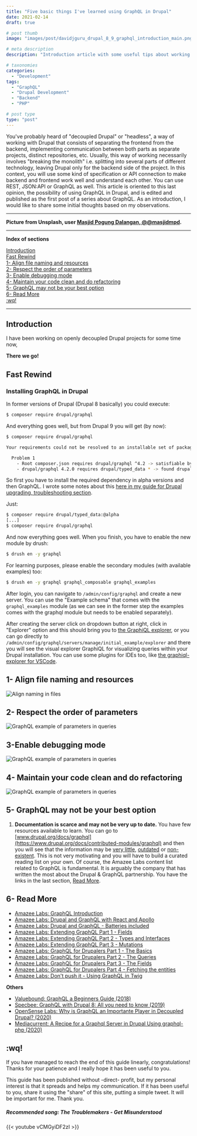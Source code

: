 ```yaml
---
title: "Five basic things I've learned using GraphQL in Drupal"
date: 2021-02-14
draft: true

# post thumb
image: "images/post/davidjguru_drupal_8_9_graphql_introduction_main.png"

# meta description
description: "Introduction article with some useful tips about working with GraphQL and Drupal."

# taxonomies
categories:
  - "Development"
tags:
  - "GraphQL"
  - "Drupal Development"
  - "Backend"
  - "PHP"

# post type
type: "post"
---
```

You've probably heard of "decoupled Drupal" or "headless", a way of working with Drupal that consists of separating the frontend from the backend, implementing communication between both parts as separate projects, distinct repositories, etc. Usually, this way of working necessarily involves "breaking the monolith" i.e. splitting into several parts of different technology, leaving Drupal only for the backend side of the project. In this context, you will use some kind of specification or API connection to make backend and frontend work well and understand each other. You can use REST, JSON:API or GraphQL as well. This article is oriented to this last opinion, the possibility of using GraphQL in Drupal, and is edited and published as the first post of a series about GraphQL. As an introduction, I would like to share some initial thoughts based on my observations. 

--------------------------------------------------------------------------------------
**Picture from Unsplash, user [Masjid Pogung Dalangan, @@masjidmpd](https://unsplash.com/@masjidmpd).**


---------------------------------------------------------------------------------

**Index of sections**
<!-- TOC -->
[Introduction](#introduction)  
[Fast Rewind](#fast-rewind)  
[1- Align file naming and resources](#1--align-file-naming-and-resources)  
[2- Respect the order of parameters](#2--respect-the-order-of-parameters)  
[3- Enable debugging mode](#3-enable-debugging-mode)  
[4- Maintain your code clean and do refactoring](#4--maintain-your-code-clean-and-do-refactoring)  
[5- GraphQL may not be your best option](#5--graphql-may-not-be-your-best-option)  
[6- Read More](#6--read-more)  
[:wq!](#wq)  

---------------------------------------------------------------------------------


## Introduction

I have been working on openly decoupled Drupal projects for some time now, 


**There we go!**

## Fast Rewind 

### Installing GraphQL in Drupal 

In former versions of Drupal (Drupal 8 basically) you could execute:  
```bash 
$ composer require drupal/graphql
```
And everything goes well, but from Drupal 9 you will get (by now): 


```bash
$ composer require drupal/graphql

Your requirements could not be resolved to an installable set of packages.

  Problem 1
    - Root composer.json requires drupal/graphql ^4.2 -> satisfiable by drupal/graphql[4.2.0].
    - drupal/graphql 4.2.0 requires drupal/typed_data * -> found drupal/typed_data[dev-1.x, 1.0.0-alpha1, ..., 1.x-dev (alias of dev-1.x)] but it does not match your minimum-stability.
```

So first you have to install the required dependency in alpha versions and then GraphQL. I wrote some notes about this [here in my guide for Drupal upgrading, troubleshooting section](https://davidjguru.github.io/blog/drupal-techniques-how-to-upgrade-drupal#6--troubleshooting).   

Just:  
```bash
$ composer require drupal/typed_data:@alpha
[...]
$ composer require drupal/graphql
```
And now everything goes well. When you finish, you have to enable the new module by drush:  

```bash
$ drush en -y graphql
```
For learning purposes, please enable the secondary modules (with available examples) too:  
```bash
$ drush en -y graphql graphql_composable graphql_examples
```

After login, you can navigate to `/admin/config/graphql` and create a new server. You can use the "Example schema" that comes with the `graphql_examples` module (as we can see in the former step the examples comes with the graphql module but needs to be enabled separately).   

After creating the server click on dropdown button at right, click in "Explorer" option and this should bring you to [the GraphiQL explorer](https://github.com/graphql/graphiql/tree/main/packages/graphiql#readme), or you can go directly to `/admin/config/graphql/servers/manage/initial_example/explorer` and there you will see the visual explorer GraphiQL for visualizing queries within your Drupal installation. You can use some plugins for IDEs too, like [the graphiql-explorer for VSCode](https://marketplace.visualstudio.com/items?itemName=GabrielNordeborn.vscode-graphiql-explorer). 



## 1- Align file naming and resources

![Align naming in files](../../images/post/davidjguru_drupal_8_9_graphql_introduction_1.png)


## 2- Respect the order of parameters


![GraphQL example of parameters in queries](../../images/post/davidjguru_drupal_8_9_graphql_introduction_2.png)



## 3-Enable debugging mode  

![GraphQL example of parameters in queries](../../images/post/davidjguru_drupal_8_9_graphql_introduction_2.png)

## 4- Maintain your code clean and do refactoring  


![GraphQL example of parameters in queries](../../images/post/davidjguru_drupal_8_9_graphql_introduction_2.png)


## 5- GraphQL may not be your best option  

1. **Documentation is scarce and may not be very up to date.** You have few resources available to learn. You can go to [www.drupal.org/docs/graphql](https://www.drupal.org/docs/contributed-modules/graphql) and then you will see that the information may be [very little](https://www.drupal.org/docs/8/modules/graphql/fetching-data), [outdated](https://www.drupal.org/docs/8/modules/graphql/query-maps) or [non-existent](https://www.drupal.org/docs/contributed-modules/graphql/graphql-twig). This is not very motivating and you will have to build a curated reading list on your own. Of course, the Amazee Labs content list related to GraphQL is fundamental. It is arguably the company that has written the most about the Drupal & GraphQL partnership. You have the links in the last section, [Read More](#6--read-more).  

## 6- Read More


* [Amazee Labs: GraphQL Introduction](https://www.amazeelabs.com/en/blog/graphql-introduction)  
* [Amazee Labs: Drupal and GraphQL with React and Apollo](https://www.amazeelabs.com/en/blog/drupal-graphql-react-apollo)  
* [Amazee Labs: Drupal and GraphQL - Batteries included](https://www.amazeelabs.com/en/blog/drupal-graphql-batteries-included)  
* [Amazee Labs: Extending GraphQL Part 1 - Fields](https://www.amazeelabs.com/en/blog/extending-graphql-part1-fields)  
* [Amazee Labs: Extending GraphQL Part 2 - Types and Interfaces](https://www.amazeelabs.com/en/blog/extending-graphql-part-2)  
* [Amazee Labs: Extending GraphQL Part 3 - Mutations](https://www.amazeelabs.com/en/journal/extending-graphql-part-3-mutations)  
* [Amazee Labs: GraphQL for Drupalers Part 1 - The Basics](https://www.amazeelabs.com/en/journal/graphql-drupalers-part-1-basics)  
* [Amazee Labs: GraphQL for Drupalers Part 2 - The Queries](https://www.amazeelabs.com/en/journal/graphql-drupalers-part-2-queries)  
* [Amazee Labs: GraphQL for Drupalers Part 3 - The Fields](https://www.amazeelabs.com/en/journal/graphql-drupalers-part-3-fields)  
* [Amazee Labs: GraphQL for Drupalers Part 4 - Fetching the entities](https://www.amazeelabs.com/en/journal/graphql-drupalers-part-4-fetching-entities)  
* [Amazee Labs: Don't push it - Using GraphQL in Twig](https://www.amazeelabs.com/en/blog/dont-push-it-using-graphql-twig)  
  
**Others**

* [Valuebound: GraphQL a Beginners Guide (2018)](https://www.valuebound.com/resources/blog/graphql-beginners-guide)  
* [Specbee: GraphQL with Drupal 8: All you need to know (2019)](https://www.specbee.com/blogs/graphQL-with-drupal-8-what-is-graphql-Advantages-need-to-know-Guide)  
* [OpenSense Labs: Why is GraphQL an Importante Player in Decoupled Drupal? (2020)](https://opensenselabs.com/blog/articles/graphql-important-player-decoupled-drupal)  
* [Mediacurrent: A Recipe for a Graphql Server in Drupal Using graphql-php (2020)](https://www.mediacurrent.com/blog/recipe-graphql-server-drupal-using-graphql-php)  

## :wq!

If you have managed to reach the end of this guide linearly, congratulations! Thanks for your patience and I really hope it has been useful to you.

This guide has been published without -direct- profit, but my personal interest is that it spreads and helps my communication. If it has been useful to you, share it using the "share" of this site, putting a simple tweet. It will be important for me. Thank you.

##### Recommended song: The Troublemakers - Get Misunderstood

{{< youtube vCMGyiDF2zI >}}
